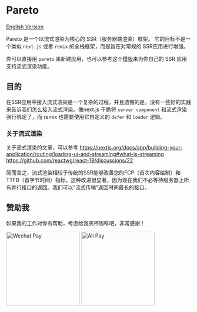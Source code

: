 # Pareto

[English Version](./README.md)

Pareto 是一个以流式渲染为核心的 SSR（服务器端渲染）框架。 它的目标不是一个类似 `next.js` 或者 `remix` 的全栈框架，而是旨在对常规的 SSR应用进行增强。

你可以直接用 `pareto` 来新建应用，也可以参考这个[模板](./examples/base/)来为你自己的 SSR 应用支持流式渲染功能。

## 目的

在SSR应用中接入流式渲染是一个复杂的过程，并且遗憾的是，没有一些好的实践来告诉我们怎么接入流式渲染。像next.js 干脆将 `server component` 和流式渲染强行绑定了，而 remix 也需要使用它自定义的 `defer` 和 `loader` 逻辑。

### 关于流式渲染

关于流式渲染的文章，可以参考 <https://nextjs.org/docs/app/building-your-application/routing/loading-ui-and-streaming#what-is-streaming> <https://github.com/reactwg/react-18/discussions/22>

简而言之，流式渲染相较于传统的SSR能够改善您的FCP（首次内容绘制）和TTFB（首字节时间）指标。这种改进很显著，因为现在我们不必等待服务器上所有并行接口的返回。我们可以“流式传输”返回时间最长的接口。


## 赞助我

如果我的工作对你有帮助，考虑给我买杯咖啡吧，非常感谢！

<p float="left">
  <img src="https://raw.githubusercontent.com/childrentime/reactuse/main/pay/wechat.jpg" alt="Wechat Pay" width="200" />
  <img src="https://raw.githubusercontent.com/childrentime/reactuse/main/pay/ali.jpg" alt="Ali Pay" width="200" />
</p>
